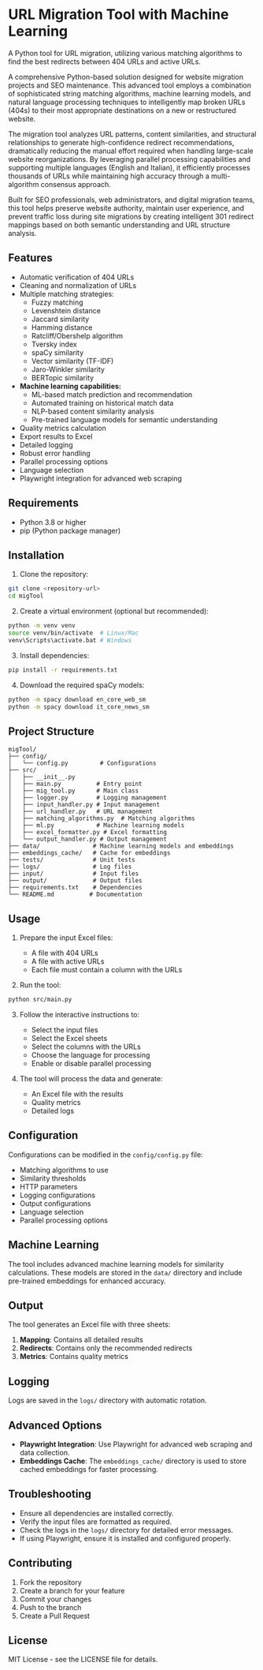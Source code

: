 # URL Migration Tool with Machine Learning

A Python tool for URL migration, utilizing various matching algorithms to find the best redirects between 404 URLs and active URLs.

A comprehensive Python-based solution designed for website migration projects and SEO maintenance. This advanced tool employs a combination of sophisticated string matching algorithms, machine learning models, and natural language processing techniques to intelligently map broken URLs (404s) to their most appropriate destinations on a new or restructured website.

The migration tool analyzes URL patterns, content similarities, and structural relationships to generate high-confidence redirect recommendations, dramatically reducing the manual effort required when handling large-scale website reorganizations. By leveraging parallel processing capabilities and supporting multiple languages (English and Italian), it efficiently processes thousands of URLs while maintaining high accuracy through a multi-algorithm consensus approach.

Built for SEO professionals, web administrators, and digital migration teams, this tool helps preserve website authority, maintain user experience, and prevent traffic loss during site migrations by creating intelligent 301 redirect mappings based on both semantic understanding and URL structure analysis.

## Features

- Automatic verification of 404 URLs
- Cleaning and normalization of URLs
- Multiple matching strategies:
  - Fuzzy matching
  - Levenshtein distance
  - Jaccard similarity
  - Hamming distance
  - Ratcliff/Obershelp algorithm
  - Tversky index
  - spaCy similarity
  - Vector similarity (TF-IDF)
  - Jaro-Winkler similarity
  - BERTopic similarity
- **Machine learning capabilities:**
  - ML-based match prediction and recommendation
  - Automated training on historical match data
  - NLP-based content similarity analysis
  - Pre-trained language models for semantic understanding
- Quality metrics calculation
- Export results to Excel
- Detailed logging
- Robust error handling
- Parallel processing options
- Language selection
- Playwright integration for advanced web scraping

## Requirements

- Python 3.8 or higher
- pip (Python package manager)

## Installation

1. Clone the repository:
```bash
git clone <repository-url>
cd migTool
```

2. Create a virtual environment (optional but recommended):
```bash
python -m venv venv
source venv/bin/activate  # Linux/Mac
venv\Scripts\activate.bat # Windows
```

3. Install dependencies:
```bash
pip install -r requirements.txt
```

4. Download the required spaCy models:
```bash
python -m spacy download en_core_web_sm
python -m spacy download it_core_news_sm
```

## Project Structure

```
migTool/
├── config/
│   └── config.py         # Configurations
├── src/
│   ├── __init__.py
│   ├── main.py          # Entry point
│   ├── mig_tool.py      # Main class
│   ├── logger.py        # Logging management
│   ├── input_handler.py # Input management
│   ├── url_handler.py   # URL management
│   ├── matching_algorithms.py  # Matching algorithms
│   ├── ml.py            # Machine learning models
│   ├── excel_formatter.py # Excel formatting
│   └── output_handler.py # Output management
├── data/               # Machine learning models and embeddings
├── embeddings_cache/   # Cache for embeddings
├── tests/              # Unit tests
├── logs/               # Log files
├── input/              # Input files
├── output/             # Output files
├── requirements.txt    # Dependencies
└── README.md          # Documentation
```

## Usage

1. Prepare the input Excel files:
   - A file with 404 URLs
   - A file with active URLs
   - Each file must contain a column with the URLs

2. Run the tool:
```bash
python src/main.py
```

3. Follow the interactive instructions to:
   - Select the input files
   - Select the Excel sheets
   - Select the columns with the URLs
   - Choose the language for processing
   - Enable or disable parallel processing

4. The tool will process the data and generate:
   - An Excel file with the results
   - Quality metrics
   - Detailed logs

## Configuration

Configurations can be modified in the `config/config.py` file:

- Matching algorithms to use
- Similarity thresholds
- HTTP parameters
- Logging configurations
- Output configurations
- Language selection
- Parallel processing options

## Machine Learning

The tool includes advanced machine learning models for similarity calculations. These models are stored in the `data/` directory and include pre-trained embeddings for enhanced accuracy.

## Output

The tool generates an Excel file with three sheets:

1. **Mapping**: Contains all detailed results
2. **Redirects**: Contains only the recommended redirects
3. **Metrics**: Contains quality metrics

## Logging

Logs are saved in the `logs/` directory with automatic rotation.

## Advanced Options

- **Playwright Integration**: Use Playwright for advanced web scraping and data collection.
- **Embeddings Cache**: The `embeddings_cache/` directory is used to store cached embeddings for faster processing.

## Troubleshooting

- Ensure all dependencies are installed correctly.
- Verify the input files are formatted as required.
- Check the logs in the `logs/` directory for detailed error messages.
- If using Playwright, ensure it is installed and configured properly.

## Contributing

1. Fork the repository
2. Create a branch for your feature
3. Commit your changes
4. Push to the branch
5. Create a Pull Request

## License

MIT License - see the LICENSE file for details.

